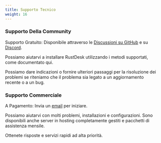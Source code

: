 ```yaml
---
title: Supporto Tecnico
weight: 16
---
```


### Supporto Della Community

Supporto Gratuito: Disponibile attraverso le [Discussioni su GitHub](https://github.com/rustdesk/rustdesk/discussions) e su [Discord](https://discord.gg/nDceKgxnkV).

Possiamo aiutarvi a installare RustDesk utilizzando i metodi supportati, come documentato qui.

Possiamo dare indicazioni o fornire ulteriori passaggi per la risoluzione dei problemi se riteniamo che il problema sia legato a un aggiornamento recente o a un bug.

### Supporto Commerciale

A Pagamento: Invia un [email](mailto:support@rustdesk.com) per iniziare.

Possiamo aiutarvi con molti problemi, installazioni e configurazioni. Sono disponibili anche server in hosting completamente gestiti e pacchetti di assistenza mensile.

Ottenete risposte e servizi rapidi ad alta priorità.